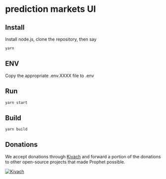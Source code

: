 # prediction markets UI

## Install

Install node.js, clone the repository, then say

```sh
yarn
```

## ENV

Copy the appropriate .env.XXXX file to .env

## Run

```sh
yarn start
```

## Build

```sh
yarn build
```

## Donations

We accept donations through [Kivach](https://kivach.org) and forward a portion of the donations to other open-source projects that made Prophet possible.

[![Kivach](https://kivach.org/api/banner?repo=byteball/prediction-markets-ui)](https://kivach.org/repo/byteball/prediction-markets-ui)
